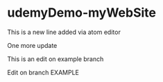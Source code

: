 # udemyDemo-myWebSite

This is a new line added via atom editor

One more update


This is an edit on example branch

Edit on branch EXAMPLE
